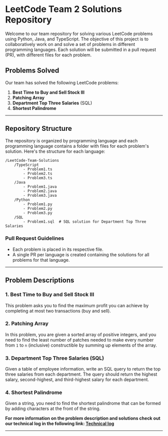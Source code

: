 # LeetCode Team 2 Solutions Repository

Welcome to our team repository for solving various LeetCode problems using Python, Java, and TypeScript. The objective of this project is to collaboratively work on and solve a set of problems in different programming languages. Each solution will be submitted in a pull request (PR), with different files for each problem.

## Problems Solved

Our team has solved the following LeetCode problems:

1. **Best Time to Buy and Sell Stock III**
2. **Patching Array**
3. **Department Top Three Salaries** (SQL)
4. **Shortest Palindrome**

---

## Repository Structure

The repository is organized by programming language and each programming language contains a folder with files for each problem's solution. Here's the structure for each language:

```
/LeetCode-Team-Solutions
    /TypeScript
        - Problem1.ts
        - Problem2.ts
        - Problem3.ts
    /Java
        - Problem1.java
        - Problem2.java
        - Problem3.java
    /Python
        - Problem1.py
        - Problem2.py
        - Problem3.py
    /SQL
        - Problem1.sql  # SQL solution for Department Top Three Salaries
```

### Pull Request Guidelines

- Each problem is placed in its respective file.
- A single PR per language is created containing the solutions for all problems for that language.

---

## Problem Descriptions

### 1. Best Time to Buy and Sell Stock III

This problem asks you to find the maximum profit you can achieve by completing at most two transactions (buy and sell).

### 2. Patching Array

In this problem, you are given a sorted array of positive integers, and you need to find the least number of patches needed to make every number from `1` to `n` (inclusive) constructible by summing up elements of the array.

### 3. Department Top Three Salaries (SQL)

Given a table of employee information, write an SQL query to return the top three salaries from each department. The query should return the highest salary, second-highest, and third-highest salary for each department.

### 4. Shortest Palindrome

Given a string, you need to find the shortest palindrome that can be formed by adding characters at the front of the string.

**For more information on the problem description and solutions check out our technical log in the following link: [Technical log](https://encoradigital-my.sharepoint.com/:w:/g/personal/vanessa_arellano_encora_com/EceFHIge1IZDsHJay07eIPQBwCRfeyCbKzanR3lOIxopIQ?e=w2a8kL)**


---
